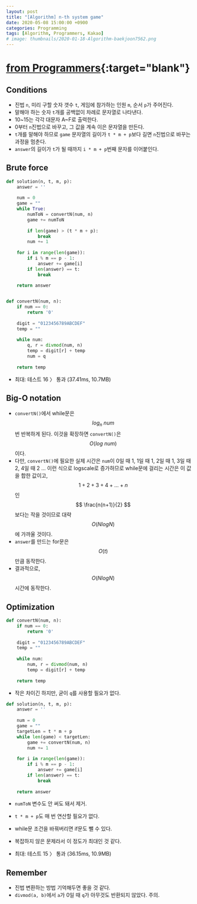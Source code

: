 ```yaml
---
layout: post
title: "[Algorithm] n-th system game"
date: 2020-05-08 15:00:00 +0900
categories: Programming
tags: [Algorithm, Programmers, Kakao]
# image: thumbnails/2020-01-18-Algorithm-baekjoon7562.png
---
```


# [from Programmers](https://programmers.co.kr/learn/courses/30/lessons/17687?language=python3){:target="blank"}

## Conditions

- 진법 `n`, 미리 구할 숫자 갯수 `t`, 게임에 참가하는 인원 `m`, 순서 `p`가 주어진다.
- 말해야 하는 숫자 `t`개를 공백없이 차례로 문자열로 나타낸다.
- 10~15는 각각 대문자 A~F로 출력한다.
- 0부터 `n`진법으로 바꾸고, 그 값을 계속 이은 문자열을 만든다.
- `t`개를 말해야 하므로 `game` 문자열의 길이가 `t * m + p`보다 길면 `n`진법으로 바꾸는 과정을 멈춘다.
- `answer`의 길이가 `t`가 될 때까지 `i * m + p`번째 문자를 이어붙인다.

## Brute force

```python
def solution(n, t, m, p):
    answer = ''
    
    num = 0
    game = ""
    while True:
        numToN = convertN(num, n)
        game += numToN
        
        if len(game) > (t * m + p):
            break
        num += 1
    
    for i in range(len(game)):
        if i % m == p - 1:
            answer += game[i]
        if len(answer) == t:
            break
    
    return answer


def convertN(num, n):
    if num == 0:
        return '0'
    
    digit = "0123456789ABCDEF"
    temp = ""
    
    while num:
        q, r = divmod(num, n)
        temp = digit[r] + temp
        num = q
    
    return temp
```

- 최대: 테스트 16 〉	통과 (37.41ms, 10.7MB)

## Big-O notation

- `convertN()`에서 while문은 $$ log_n\ num $$번 반복하게 된다. 이것을 확장하면 `convertN()`은 $$ O(log\ num) $$이다.
- 다만, `convertN()`에 필요한 실제 시간은 `num`이 0일 때 1, 1일 때 1, 2일 때 1, 3일 때 2, 4일 때 2 ... 이런 식으로 logscale로 증가하므로 while문에 걸리는 시간은 이 값을 합한 값이고, $$ 1+2+3+4+...+n $$인 $$ \frac{n(n+1)}{2} $$보다는 작을 것이므로 대략 $$ O(NlogN) $$에 가까울 것이다. 
- `answer`를 만드는 for문은 $$ O(t) $$만큼 동작한다.
- 결과적으로, $$ O(NlogN) $$ 시간에 동작한다.

## Optimization

```python
def convertN(num, n):
    if num == 0: 
        return '0'
    
    digit = "0123456789ABCDEF"
    temp = ""
    
    while num:
        num, r = divmod(num, n)
        temp = digit[r] + temp
    
    return temp
```

- 작은 차이긴 하지만, 굳이 `q`를 사용할 필요가 없다.

```python
def solution(n, t, m, p):
    answer = ''
    
    num = 0
    game = ""
    targetLen = t * m + p
    while len(game) < targetLen:
        game += convertN(num, n)
        num += 1
    
    for i in range(len(game)):
        if i % m == p - 1:
            answer += game[i]
        if len(answer) == t:
            break
    
    return answer
```

- `numToN` 변수도 안 써도 돼서 제거.
- `t * m + p`도 매 번 연산할 필요가 없다.
- while문 조건을 바꿔버리면 if문도 뺄 수 있다.
- 복잡하지 않은 문제라서 이 정도가 최대인 것 같다.

- 최대: 테스트 15 〉	통과 (36.15ms, 10.9MB)

## Remember

- 진법 변환하는 방법 기억해두면 좋을 것 같다.
- `divmod(a, b)`에서 `a`가 0일 때 `q`가 아무것도 반환되지 않았다. 주의. 
